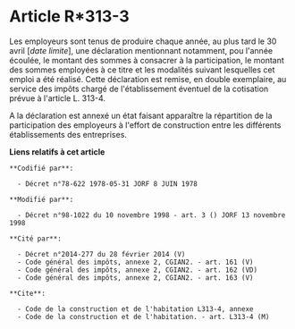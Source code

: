 # Article R*313-3

Les employeurs sont tenus de produire chaque année, au plus tard le 30 avril [*date limite*], une déclaration mentionnant
notamment, pou l'année écoulée, le montant des sommes à consacrer à la participation, le montant des sommes employées à ce
titre et les modalités suivant lesquelles cet emploi a été réalisé. Cette déclaration est remise, en double exemplaire, au
service des impôts chargé de l'établissement éventuel de la cotisation prévue à l'article L. 313-4.

A la déclaration est annexé un état faisant apparaître la répartition de la participation des employeurs à l'effort de
construction entre les différents établissements des entreprises.

**Liens relatifs à cet article**

	**Codifié par**:

	  - Décret n°78-622 1978-05-31 JORF 8 JUIN 1978

	**Modifié par**:

	  - Décret n°98-1022 du 10 novembre 1998 - art. 3 () JORF 13 novembre 1998

	**Cité par**:

	  - Décret n°2014-277 du 28 février 2014 (V)
	  - Code général des impôts, annexe 2, CGIAN2. - art. 161 (V)
	  - Code général des impôts, annexe 2, CGIAN2. - art. 162 (VD)
	  - Code général des impôts, annexe 2, CGIAN2. - art. 163 (V)

	**Cite**:

	  - Code de la construction et de l'habitation L313-4, annexe
	  - Code de la construction et de l'habitation. - art. L313-4 (M)
